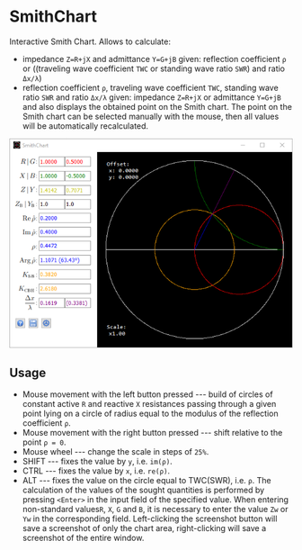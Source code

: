 # SmithChart

Interactive Smith Chart. Allows to calculate:
  * impedance `Z=R+jX` and admittance `Y=G+jB` given: reflection coefficient `ρ` or ((traveling wave coefficient `TWC` or standing wave ratio `SWR`) and ratio `Δx/λ`)
  * reflection coefficient `ρ`, traveling wave coefficient `TWC`, standing wave ratio `SWR` and ratio `Δx/λ` given: impedance `Z=R+jX` or admittance `Y=G+jB`
and also displays the obtained point on the Smith chart. The point on the Smith chart can be selected manually with the mouse, then all values ​​​​will be automatically recalculated.

![screen](img/screen.png)

## Usage
  * Mouse movement with the left button pressed --- build of circles of constant active `R` and reactive `X` resistances passing through a given point lying on a circle of radius equal to the modulus of the reflection coefficient `ρ`.
  * Mouse movement with the right button pressed --- shift relative to the point `ρ = 0`.
  * Mouse wheel --- change the scale in steps of `25%`.
  * SHIFT --- fixes the value by `y`, i.e. `im(ρ)`.
  * CTRL --- fixes the value by `x`, i.e. `re(ρ)`.
  * ALT --- fixes the value on the circle equal to TWC(SWR), i.e. `ρ`.
The calculation of the values ​​of the sought quantities is performed by pressing `<Enter>` in the input field of the specified value.
When entering non-standard values ​​`R`, `X`, `G` and `B`, it is necessary to enter the value `Zw` or `Yw` in the corresponding field.
Left-clicking the screenshot button will save a screenshot of only the chart area, right-clicking will save a screenshot of the entire window.